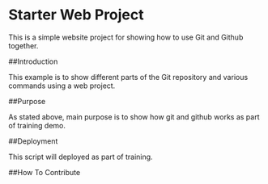 # Starter Web Project

This is a simple website project for
showing how to use Git and Github together.

##Introduction

This example is to show different parts
of the Git repository and various commands
using a web project.

##Purpose

As stated above, main purpose is to show
how git and github works as part of training demo.

##Deployment

This script will deployed as part of training.

##How To Contribute